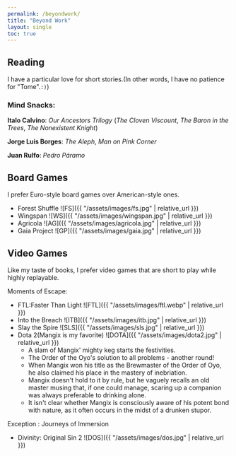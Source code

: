 ```yaml
---
permalink: /beyondwork/
title: "Beyond Work"
layout: single
toc: true
---
```


## Reading

I have a particular love for short stories.(In other words, I have no patience for "Tome".`:)`)

### Mind Snacks:

**Italo Calvino**: *Our Ancestors Trilogy* (*The Cloven Viscount*, *The Baron in the Trees*, *The Nonexistent Knight*)

**Jorge Luis Borges**: *The Aleph*, *Man on Pink Corner*

**Juan Rulfo**: *Pedro Páramo*



## Board Games

I prefer Euro-style board games over American-style ones.

- Forest Shuffle
![FS]({{ "/assets/images/fs.jpg" | relative_url }})
- Wingspan
![WS]({{ "/assets/images/wingspan.jpg" | relative_url }})
- Agricola
![AG]({{ "/assets/images/agricola.jpg" | relative_url }})
- Gaia Project
![GP]({{ "/assets/images/gaia.jpg" | relative_url }})
  
## Video Games

Like my taste of books, I prefer video games that are short to play while highly replayable.

Moments of Escape:

- FTL:Faster Than Light
![FTL]({{ "/assets/images/ftl.webp" | relative_url }})
- Into the Breach
![ITB]({{ "/assets/images/itb.jpg" | relative_url }})
- Slay the Spire
![SLS]({{ "/assets/images/sls.jpg" | relative_url }})
- Dota 2(Mangix is my favorite)
![DOTA]({{ "/assets/images/dota2.jpg" | relative_url }})
    - A slam of Mangix' mighty keg starts the festivities.
    - The Order of the Oyo's solution to all problems - another round!
    - When Mangix won his title as the Brewmaster of the Order of Oyo, he also claimed his place in the mastery of inebriation.
    - Mangix doesn't hold to it by rule, but he vaguely recalls an old master musing that, if one could manage, scaring up a companion was always preferable to drinking alone.
    - It isn't clear whether Mangix is consciously aware of his potent bond with nature, as it often occurs in the midst of a drunken stupor.

Exception : Journeys of Immersion

- Divinity: Original Sin 2
![DOS]({{ "/assets/images/dos.jpg" | relative_url }})